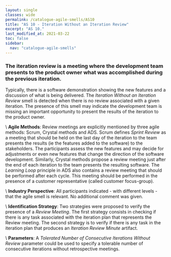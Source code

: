 ```yaml
---
layout: single
classes: wide
permalink: /catalogue-agile-smells/AS10
title: "AS 10 - Iteration Without an Iteration Review"
excerpt: "AS 10."
last_modified_at: 2021-03-22
toc: false
sidebar:
  nav: "catalogue-agile-smells"
---
```



### The iteration review is a meeting where the development team presents to the product owner what was accomplished during the previous iteration. 
Typically, there is a software demonstration showing the new features and a discussion of what is being delivered. 
The *Iteration Without an Iteration Review* smell is detected when there is no review associated with a given iteration. 
The presence of this smell may indicate the development team is missing an important opportunity to present the results of the iteration to the product owner.


\\
**Agile Methods**:
Review meetings are explicitly mentioned by three agile methods: Scrum, Crystal methods and ADS. 
Scrum defines *Sprint Review* as a meeting that should be held on the last day of the iteration to the team presents the results (ie the features added to the software) to the stakeholders. The participants assess the new features and may decide for adjustments or even new features that change the direction of the software development.
Similarly, Crystal methods propose a review meeting just after the end of each iteration to the team presents the resulting software. 
The *Learning Loop* principle in ADS also contains a review meeting that should be performed after each cycle. This meeting should be performed in the presence of a customer representative (called customer focus-group).

\\
**Industry Perspective**:
All participants indicated - with different levels - that the agile smell is relevant. No additional comment was given.

\\
**Identification Strategy**:
Two strategies were proposed to verify the presence of a *Review Meeting*. 
The first strategy consists in checking if there is any task associated with the iteration plan that represents the Review meeting. 
The second strategy is to verify if there is any task in the iteration plan that produces an *Iteration Review Minute* artifact.


\\
**Parameters**:
A *Tolerated Number of Consecutive Iterations Without Review* parameter could be used to specify a tolerable number of consecutive iterations without retrospective meetings.
